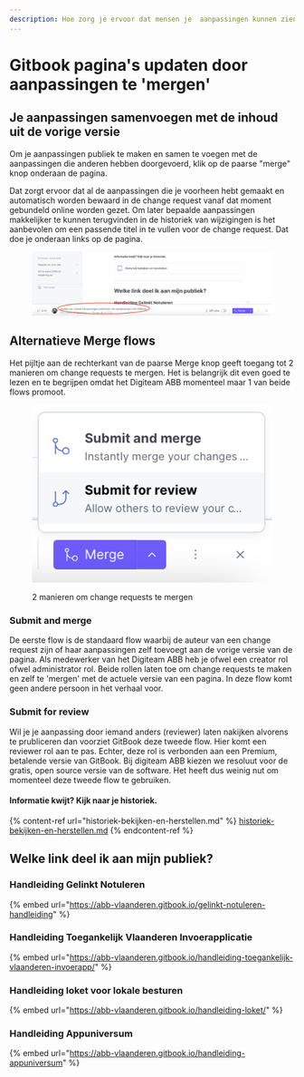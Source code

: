 ```yaml
---
description: Hoe zorg je ervoor dat mensen je  aanpassingen kunnen zien?
---
```


# Gitbook pagina's updaten door aanpassingen te 'mergen'

## Je aanpassingen samenvoegen met de inhoud uit de vorige versie

Om je aanpassingen publiek te maken en samen te voegen met de aanpassingen die anderen hebben doorgevoerd, klik op de paarse "merge" knop onderaan de pagina.

Dat zorgt ervoor dat al de aanpassingen die je voorheen hebt gemaakt en automatisch worden bewaard in de change request vanaf dat moment gebundeld online worden gezet. Om later bepaalde aanpassingen makkelijker te kunnen terugvinden in de historiek van wijzigingen is het aanbevolen om een passende titel in te vullen voor de change request. Dat doe je onderaan links op de pagina.

<figure><img src="../../.gitbook/assets/Schermafbeelding 2022-09-01 om 11.37.05.png" alt=""><figcaption></figcaption></figure>

## Alternatieve Merge flows

Het pijltje aan de rechterkant van de paarse Merge knop geeft toegang tot 2 manieren om change requests te mergen. Het is belangrijk dit even goed te lezen en te begrijpen omdat het Digiteam ABB momenteel maar 1 van beide flows promoot.

<figure><img src="../../.gitbook/assets/Schermafbeelding 2022-09-01 om 11.42.31.png" alt=""><figcaption><p>2 manieren om change requests te mergen</p></figcaption></figure>

### Submit and merge

De eerste flow is de standaard flow waarbij de auteur van een change request zijn of haar aanpassingen zelf toevoegt aan de vorige versie van de pagina. Als medewerker van het Digiteam ABB heb je ofwel een creator rol ofwel administrator rol. Beide rollen laten toe om change requests te maken en zelf te 'mergen' met de actuele versie van een pagina.  In deze flow komt geen andere persoon in het verhaal voor.

### Submit for review

Wil je je aanpassing door iemand anders (reviewer) laten nakijken alvorens te prubliceren dan voorziet GitBook deze tweede flow. Hier komt een reviewer rol aan te pas. Echter, deze rol is verbonden aan een Premium, betalende versie van GitBook. Bij digiteam ABB kiezen we resoluut voor de gratis, open source versie van de software. Het heeft dus weinig nut om momenteel deze tweede flow te gebruiken.&#x20;

#### Informatie kwijt? Kijk naar je historiek.

{% content-ref url="historiek-bekijken-en-herstellen.md" %}
[historiek-bekijken-en-herstellen.md](historiek-bekijken-en-herstellen.md)
{% endcontent-ref %}

## Welke link deel ik aan mijn publiek?

### Handleiding Gelinkt Notuleren

{% embed url="https://abb-vlaanderen.gitbook.io/gelinkt-notuleren-handleiding" %}

### Handleiding Toegankelijk Vlaanderen Invoerapplicatie

{% embed url="https://abb-vlaanderen.gitbook.io/handleiding-toegankelijk-vlaanderen-invoerapp/" %}

### Handleiding loket voor lokale besturen

{% embed url="https://abb-vlaanderen.gitbook.io/handleiding-loket/" %}

### Handleiding Appuniversum

{% embed url="https://abb-vlaanderen.gitbook.io/handleiding-appuniversum" %}




